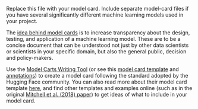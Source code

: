 Replace this file with your model card. Include separate model-card files if you have several significantly different machine learning models used in your project.

The [idea behind model cards](https://doi.org/10.48550/arXiv.1810.03993) is to increase transparency about the design, testing, and application of a machine learning model. These are to be a concise document that can be understood not just by other data scientists or scientists in your specific domain, but also the general public, decision and policy-makers.

Use the [Model Carts Writing Tool](https://huggingface.co/spaces/huggingface/Model_Cards_Writing_Tool) (or see this [model card template](https://github.com/huggingface/huggingface_hub/blob/main/src/huggingface_hub/templates/modelcard_template.md) and [annotations](https://huggingface.co/docs/hub/model-card-annotated)) to create a model card following the standard adopted by the Hugging Face community. You can also read more about their model card template [here](https://huggingface.co/blog/model-cards), and find other templates and examples online (such as in the original [Mitchell et al. (2018) paper](https://doi.org/10.48550/arXiv.1810.03993)) to get ideas of what to include in your model card.